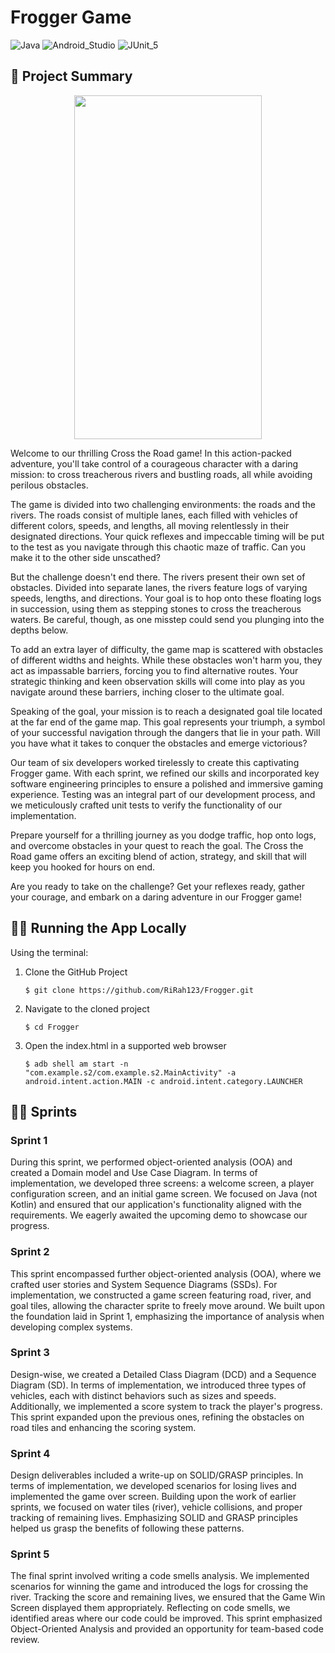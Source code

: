 # Frogger Game
![Java](https://img.shields.io/badge/java-%23ED8B00.svg?style=for-the-badge&logo=java&logoColor=white)
![Android_Studio](https://img.shields.io/badge/Android_Studio-3DDC84.svg?style=for-the-badge&logo=androidstudio&logoColor=white)
![JUnit_5](https://img.shields.io/badge/JUnit_5-25A162.svg?style=for-the-badge&logo=junit5&logoColor=white)

## 🐸	Project Summary

<p align="center">
  <img src="./frogger.gif" width="300" height="550">
</p>

Welcome to our thrilling Cross the Road game! In this action-packed adventure, you'll take control of a courageous character with a daring mission: to cross treacherous rivers and bustling roads, all while avoiding perilous obstacles.

The game is divided into two challenging environments: the roads and the rivers. The roads consist of multiple lanes, each filled with vehicles of different colors, speeds, and lengths, all moving relentlessly in their designated directions. Your quick reflexes and impeccable timing will be put to the test as you navigate through this chaotic maze of traffic. Can you make it to the other side unscathed?

But the challenge doesn't end there. The rivers present their own set of obstacles. Divided into separate lanes, the rivers feature logs of varying speeds, lengths, and directions. Your goal is to hop onto these floating logs in succession, using them as stepping stones to cross the treacherous waters. Be careful, though, as one misstep could send you plunging into the depths below.

To add an extra layer of difficulty, the game map is scattered with obstacles of different widths and heights. While these obstacles won't harm you, they act as impassable barriers, forcing you to find alternative routes. Your strategic thinking and keen observation skills will come into play as you navigate around these barriers, inching closer to the ultimate goal.

Speaking of the goal, your mission is to reach a designated goal tile located at the far end of the game map. This goal represents your triumph, a symbol of your successful navigation through the dangers that lie in your path. Will you have what it takes to conquer the obstacles and emerge victorious?

Our team of six developers worked tirelessly to create this captivating Frogger game. With each sprint, we refined our skills and incorporated key software engineering principles to ensure a polished and immersive gaming experience. Testing was an integral part of our development process, and we meticulously crafted unit tests to verify the functionality of our implementation.

Prepare yourself for a thrilling journey as you dodge traffic, hop onto logs, and overcome obstacles in your quest to reach the goal. The Cross the Road game offers an exciting blend of action, strategy, and skill that will keep you hooked for hours on end.

Are you ready to take on the challenge? Get your reflexes ready, gather your courage, and embark on a daring adventure in our Frogger game!

## 🏃‍♂️ Running the App Locally

Using the terminal:

1. Clone the GitHub Project
   ```
   $ git clone https://github.com/RiRah123/Frogger.git
   ```
2. Navigate to the cloned project
   ```
   $ cd Frogger
   ```
3. Open the index.html in a supported web browser
   ```
   $ adb shell am start -n "com.example.s2/com.example.s2.MainActivity" -a android.intent.action.MAIN -c android.intent.category.LAUNCHER
   ```



## 🚶‍♂️ Sprints
### Sprint 1
During this sprint, we performed object-oriented analysis (OOA) and created a Domain model and Use Case Diagram. In terms of implementation, we developed three screens: a welcome screen, a player configuration screen, and an initial game screen. We focused on Java (not Kotlin) and ensured that our application's functionality aligned with the requirements. We eagerly awaited the upcoming demo to showcase our progress.

### Sprint 2
This sprint encompassed further object-oriented analysis (OOA), where we crafted user stories and System Sequence Diagrams (SSDs). For implementation, we constructed a game screen featuring road, river, and goal tiles, allowing the character sprite to freely move around. We built upon the foundation laid in Sprint 1, emphasizing the importance of analysis when developing complex systems.

### Sprint 3
Design-wise, we created a Detailed Class Diagram (DCD) and a Sequence Diagram (SD). In terms of implementation, we introduced three types of vehicles, each with distinct behaviors such as sizes and speeds. Additionally, we implemented a score system to track the player's progress. This sprint expanded upon the previous ones, refining the obstacles on road tiles and enhancing the scoring system.

### Sprint 4
Design deliverables included a write-up on SOLID/GRASP principles. In terms of implementation, we developed scenarios for losing lives and implemented the game over screen. Building upon the work of earlier sprints, we focused on water tiles (river), vehicle collisions, and proper tracking of remaining lives. Emphasizing SOLID and GRASP principles helped us grasp the benefits of following these patterns.

### Sprint 5
The final sprint involved writing a code smells analysis. We implemented scenarios for winning the game and introduced the logs for crossing the river. Tracking the score and remaining lives, we ensured that the Game Win Screen displayed them appropriately. Reflecting on code smells, we identified areas where our code could be improved. This sprint emphasized Object-Oriented Analysis and provided an opportunity for team-based code review.
